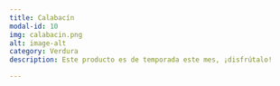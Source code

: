 ```yaml
---
title: Calabacín
modal-id: 10
img: calabacin.png
alt: image-alt
category: Verdura
description: Este producto es de temporada este mes, ¡disfrútalo!

---
```

